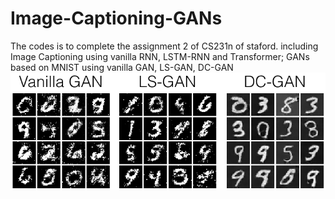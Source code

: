 # Image-Captioning-GANs
The codes is to complete the assignment 2 of CS231n of staford.
including Image Captioning using vanilla RNN, LSTM-RNN and Transformer; 
GANs based on MNIST using vanilla GAN, LS-GAN, DC-GAN
![](https://github.com/LiuXiaodong97/Image-Captioning-GANs/blob/main/images/gan_outputs_pytorch.png)
